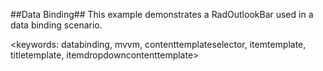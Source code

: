 ##Data Binding##
This example demonstrates a RadOutlookBar used in a data binding scenario.

<keywords: databinding, mvvm, contenttemplateselector, itemtemplate, titletemplate, itemdropdowncontenttemplate>